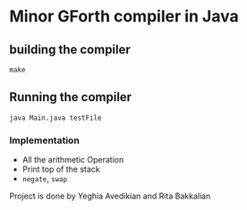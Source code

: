 # Minor GForth compiler in Java


## building the compiler
`make`

## Running the compiler
`java Main.java testFile`


### Implementation
* All the arithmetic Operation
* Print top of the stack
* `negate`, `swap`

Project is done by Yeghia Avedikian and Rita Bakkalian